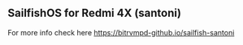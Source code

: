 ## SailfishOS for Redmi 4X (santoni)

For more info check here https://bitrvmpd-github.io/sailfish-santoni
